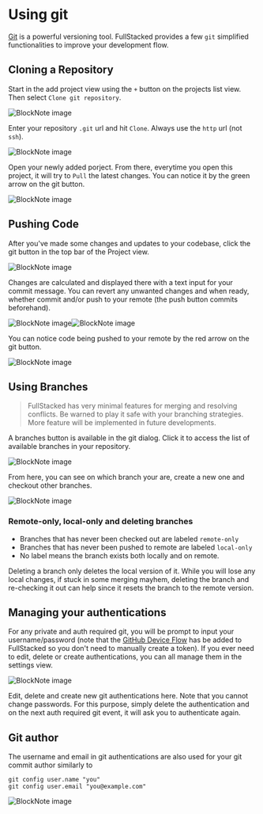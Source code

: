 # Using git

[Git](https://git-scm.com) is a powerful versioning tool. FullStacked provides a few `git` simplified functionalities to improve your development flow.

## Cloning a Repository

Start in the add project view using the `+` button on the projects list view. Then select `Clone git repository`.

![BlockNote image](https://img.fullstacked.org/IMG_0537.png)

Enter your repository `.git` url and hit `Clone`. Always use the `http` url (not `ssh`).

![BlockNote image](https://img.fullstacked.org/Screenshot-2025-02-23-at-10.15.19-AM.png)

Open your newly added porject. From there, everytime you open this project, it will try to `Pull` the latest changes. You can notice it by the green arrow on the git button.

![BlockNote image](https://img.fullstacked.org/IMG_0538.png)

## Pushing Code

After you've made some changes and updates to your codebase, click the git button in the top bar of the Project view.

![BlockNote image](https://img.fullstacked.org/IMG_0541.png)

Changes are calculated and displayed there with a text input for your commit message. You can revert any unwanted changes and when ready, whether commit and/or push to your remote (the push button commits beforehand).

![BlockNote image](https://img.fullstacked.org/Screenshot-2025-02-23-at-10.16.31-AM.png)![BlockNote image](https://img.fullstacked.org/Screenshot-2025-02-23-at-10.16.36-AM.png)

You can notice code being pushed to your remote by the red arrow on the git button.

![BlockNote image](https://img.fullstacked.org/IMG_0539.png)

## Using Branches

> FullStacked has very minimal features for merging and resolving conflicts. Be warned to play it safe with your branching strategies. More feature will be implemented in future developments.

A branches button is available in the git dialog. Click it to access the list of available branches in your repository.

![BlockNote image](https://img.fullstacked.org/IMG_0540.png)

From here, you can see on which branch your are, create a new one and checkout other branches.

![BlockNote image](https://img.fullstacked.org/Screenshot-2025-02-23-at-10.17.42-AM.png)

### Remote-only, local-only and deleting branches

*   Branches that has never been checked out are labeled `remote-only`
*   Branches that has never been pushed to remote are labeled `local-only`
*   No label means the branch exists both locally and on remote.

Deleting a branch only deletes the local version of it. While you will lose any local changes, if stuck in some merging mayhem, deleting the branch and re-checking it out can help since it resets the branch to the remote version.

## Managing your authentications

For any private and auth required git, you will be prompt to input your username/password (note that the [GitHub Device Flow](https://docs.github.com/en/apps/oauth-apps/building-oauth-apps/authorizing-oauth-apps#device-flow) has be added to FullStacked so you don't need to manually create a token). If you ever need to edit, delete or create authentications, you can all manage them in the settings view.

![BlockNote image](https://img.fullstacked.org/Screenshot-2025-02-23-at-10.21.00-AM.png)

Edit, delete and create new git authentications here. Note that you cannot change passwords. For this purpose, simply delete the authentication and on the next auth required git event, it will ask you to authenticate again.

## Git author

The username and email in git authentications are also used for your git commit author similarly to

```shellscript
git config user.name "you"
git config user.email "you@example.com"
```

![BlockNote image](https://img.fullstacked.org/Screenshot-2025-02-23-at-10.16.17-AM.png)

